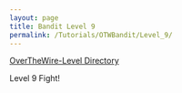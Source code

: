 ```yaml
---
layout: page
title: Bandit Level 9
permalink: /Tutorials/OTWBandit/Level_9/
---
```

[OverTheWire-Level Directory](https://zacvr.github.io/Tutorials/OTWBandit/)

Level 9 Fight!
